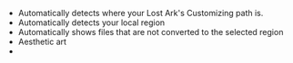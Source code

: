 * Automatically detects where your Lost Ark's Customizing path is.
* Automatically detects your local region
* Automatically shows files that are not converted to the selected region
* Aesthetic art
* 